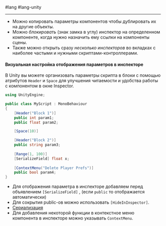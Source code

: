 #lang #lang-unity

---
- Можно копировать параметры компонентов чтобы дублировать их на другие объекты. 
- Можно *блокировать* (знак замка в углу) инспектор на определенном компоненте, когда нужно назначить ему ссылки на компоненты сцены.
- Также можно открыть сразу *несколько инспекторов* во вкладках с наиболее частыми и нужными скриптами-контроллерами.

#### Визуальная настройка отображения параметров в инспекторе
В Unity вы можете организовать параметры скрипта в блоки с помощью атрибутов `Header` и `Space` для улучшения читаемости и удобства работы с компонентом в окне Inspector.
```csharp
using UnityEngine;

public class MyScript : MonoBehaviour
{
    [Header("Block 1")]
    public int param1;
    public float param2;

    [Space(10)]

    [Header("Block 2")]
    public string param3;
	
	[Range(1, 100)]
	[SerializeField] float x;
	
	[ContextMenu("Delete Player Prefs")]
    public bool param4;
}
```

- Для отображения параметра в инспекторе добавляем перед объявлением `[SerializeField]` , (если `public` то отображается автоматически)
- Для сокрытия public-ов можно использовать `[HideInInspector]`.
- [Сериализация](2.%20Frameworks/C-sharp%20-%20Unity/2.%20ОБЪЕКТЫ%20И%20КОМПОНЕНТЫ/Сериализация.md)
- Для добавления некоторой функции в контекстное меню компонента в инспекторе можно указывать `ContextMenu`.
